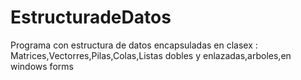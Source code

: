 # EstructuradeDatos
Programa con estructura de datos encapsuladas en clasex : Matrices,Vectorres,Pilas,Colas,Listas dobles y enlazadas,arboles,en windows forms
